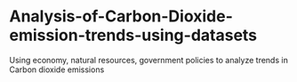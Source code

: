 # Analysis-of-Carbon-Dioxide-emission-trends-using-datasets
Using economy, natural resources, government policies to analyze trends in Carbon dioxide emissions 
